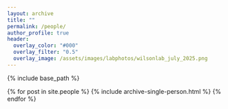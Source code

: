 ```yaml
---
layout: archive
title: ""
permalink: /people/
author_profile: true
header:
  overlay_color: "#000"
  overlay_filter: "0.5"
  overlay_image: /assets/images/labphotos/wilsonlab_july_2025.png
---
```


{% include base_path %}

{% for post in site.people %}
  {% include archive-single-person.html %}
{% endfor %}
